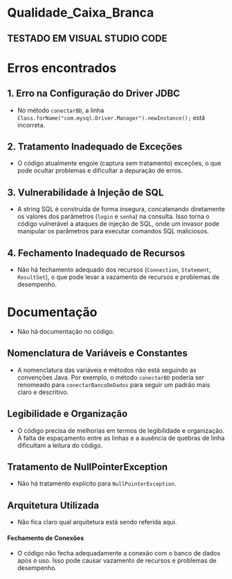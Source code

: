 # Qualidade_Caixa_Branca
## TESTADO EM VISUAL STUDIO CODE

# Erros encontrados

## 1. Erro na Configuração do Driver JDBC
   - No método `conectarBD`, a linha `Class.forName("com.mysql.Driver.Manager").newInstance();` está incorreta.

## 2. Tratamento Inadequado de Exceções
   - O código atualmente engole (captura sem tratamento) exceções, o que pode ocultar problemas e dificultar a depuração de erros.
   
## 3. Vulnerabilidade à Injeção de SQL
   - A string SQL é construída de forma insegura, concatenando diretamente os valores dos parâmetros (`login` e `senha`) na consulta. Isso torna o código vulnerável a ataques de injeção de SQL, onde um invasor pode manipular os parâmetros para executar comandos SQL maliciosos.

## 4. Fechamento Inadequado de Recursos
   - Não há fechamento adequado dos recursos (`Connection`, `Statement`, `ResultSet`), o que pode levar a vazamento de recursos e problemas de desempenho.


# Documentação
- Não há documentação no código. 

## Nomenclatura de Variáveis e Constantes
- A nomenclatura das variáveis e métodos não está seguindo as convenções Java. Por exemplo, o método `conectarBD` poderia ser renomeado para `conectarBancoDeDados` para seguir um padrão mais claro e descritivo.

## Legibilidade e Organização
- O código precisa de melhorias em termos de legibilidade e organização. A falta de espaçamento entre as linhas e a ausência de quebras de linha dificultam a leitura do código.

## Tratamento de NullPointerException
- Não há tratamento explícito para `NullPointerException`.

## Arquitetura Utilizada
- Não fica claro qual arquitetura está sendo referida aqui.

#### Fechamento de Conexões
- O código não fecha adequadamente a conexão com o banco de dados após o uso. Isso pode causar vazamento de recursos e problemas de desempenho. 
